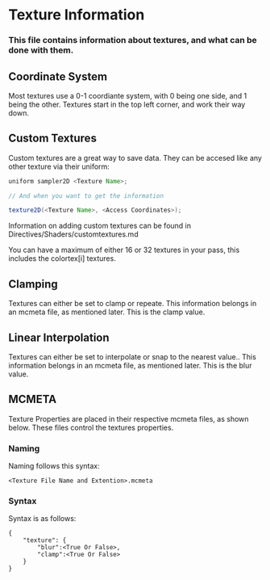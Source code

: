 #  Texture Information
### This file contains information about textures, and what can be done with them.

## Coordinate System
Most textures use a 0-1 coordiante system, with 0 being one side, and 1 being the other. Textures start in the top left corner, and work their way down.

## Custom Textures
Custom textures are a great way to save data. They can be accesed like any other texture via their uniform:
```java
uniform sampler2D <Texture Name>;

// And when you want to get the information

texture2D(<Texture Name>, <Access Coordinates>);
```
Information on adding custom textures can be found in Directives/Shaders/customtextures.md

You can have a maximum of either 16 or 32 textures in your pass, this includes the colortex[i] textures.
## Clamping
Textures can either be set to clamp or repeate. This information belongs in an mcmeta file, as mentioned later. This is the clamp value.

## Linear Interpolation
Textures can either be set to interpolate or snap to the nearest value.. This information belongs in an mcmeta file, as mentioned later. This is the blur value.

## MCMETA
Texture Properties are placed in their respective mcmeta files, as shown below. These files control the textures properties.

### Naming
Naming follows this syntax:
```
<Texture File Name and Extention>.mcmeta
```

### Syntax
Syntax is as follows:
```
{
	"texture": {
		"blur":<True Or False>,
		"clamp":<True Or False>
	}
}
```